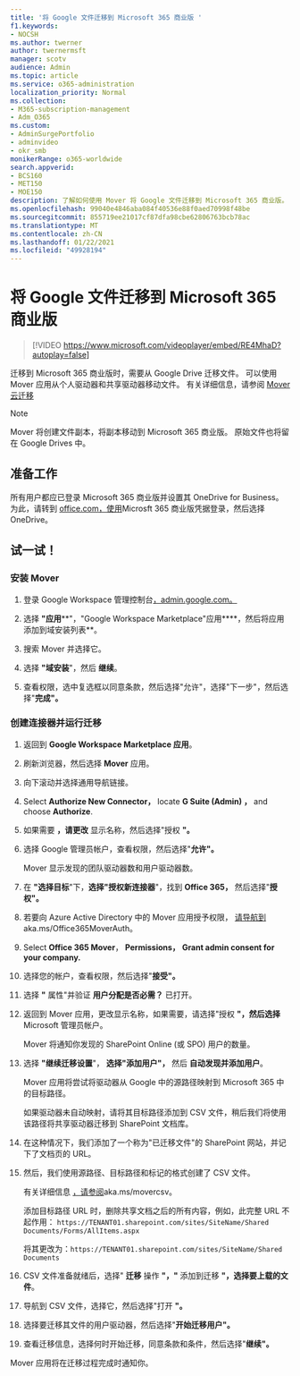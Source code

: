 ```yaml
---
title: '将 Google 文件迁移到 Microsoft 365 商业版 '
f1.keywords:
- NOCSH
ms.author: twerner
author: twernermsft
manager: scotv
audience: Admin
ms.topic: article
ms.service: o365-administration
localization_priority: Normal
ms.collection:
- M365-subscription-management
- Adm_O365
ms.custom:
- AdminSurgePortfolio
- adminvideo
- okr_smb
monikerRange: o365-worldwide
search.appverid:
- BCS160
- MET150
- MOE150
description: 了解如何使用 Mover 将 Google 文件迁移到 Microsoft 365 商业版。
ms.openlocfilehash: 99040e4846aba084f40536e88f0aed70998f48be
ms.sourcegitcommit: 855719ee21017cf87dfa98cbe62806763bcb78ac
ms.translationtype: MT
ms.contentlocale: zh-CN
ms.lasthandoff: 01/22/2021
ms.locfileid: "49928194"
---
```

# <a name="migrate-google-files-to-microsoft-365-for-business"></a>将 Google 文件迁移到 Microsoft 365 商业版 

> [!VIDEO https://www.microsoft.com/videoplayer/embed/RE4MhaD?autoplay=false]

迁移到 Microsoft 365 商业版时，需要从 Google Drive 迁移文件。 可以使用 Mover 应用从个人驱动器和共享驱动器移动文件。 有关详细信息，请参阅 [Mover 云迁移](https://docs.microsoft.com/sharepointmigration/mover-plan-migration)

> [!NOTE]
> Mover 将创建文件副本，将副本移动到 Microsoft 365 商业版。 原始文件也将留在 Google Drives 中。

## <a name="before-you-start"></a>准备工作

所有用户都应已登录 Microsoft 365 商业版并设置其 OneDrive for Business。 为此，请转到 [office.com，使用](https://office.com)Microsft 365 商业版凭据登录，然后选择 OneDrive。

## <a name="try-it"></a>试一试！

### <a name="install-mover"></a>安装 Mover

1. 登录 Google Workspace 管理控制台[，admin.google.com。](https://admin.google.com)

1. 选择 **"应用****"，"Google Workspace Marketplace"应用****，然后将应用添加到域安装列表**。

1. 搜索 Mover 并选择它。

1. 选择 **"域安装**"，然后 **继续**。

1. 查看权限，选中复选框以同意条款，然后选择"允许"，选择"下一步"，然后选择"**完成"。**

### <a name="create-connectors-and-run-the-migration"></a>创建连接器并运行迁移

1. 返回到 **Google Workspace Marketplace 应用**。
1. 刷新浏览器，然后选择 **Mover** 应用。
1. 向下滚动并选择通用导航链接。
1. Select **Authorize New Connector，** locate **G Suite (Admin) ，** and choose **Authorize**.
1. 如果需要 **，请更改** 显示名称，然后选择"授权 **"。**
1. 选择 Google 管理员帐户，查看权限，然后选择"**允许"。**

    Mover 显示发现的团队驱动器数和用户驱动器数。 

1. 在 **"选择目标**"下，**选择"授权新连接器**"，找到 **Office 365，** 然后选择"**授权"。**
1. 若要向 Azure Active Directory 中的 Mover 应用授予权限， [请导航到](https://aka.ms/Office365MoverAuth)aka.ms/Office365MoverAuth。
1. Select **Office 365 Mover**， **Permissions，** **Grant admin consent for your company.**
1. 选择您的帐户，查看权限，然后选择"**接受"。**
1. 选择 **"** 属性"并验证 **用户分配是否必需？** 已打开。
1. 返回到 Mover 应用，更改显示名称，如果需要，请选择"授权 **"，然后选择** Microsoft 管理员帐户。

    Mover 将通知你发现的 SharePoint Online (或 SPO) 用户的数量。
1. 选择 **"继续迁移设置**"， **选择"添加用户"，** 然后 **自动发现并添加用户**。

    Mover 应用将尝试将驱动器从 Google 中的源路径映射到 Microsoft 365 中的目标路径。 

    如果驱动器未自动映射，请将其目标路径添加到 CSV 文件，稍后我们将使用该路径将共享驱动器迁移到 SharePoint 文档库。 

1. 在这种情况下，我们添加了一个称为"已迁移文件"的 SharePoint 网站，并记下了文档页的 URL。 
1. 然后，我们使用源路径、目标路径和标记的格式创建了 CSV 文件。 

    有关详细信息 [，请参阅](https://docs.microsoft.com/sharepointmigration/mover-create-migration-csv)aka.ms/movercsv。

    添加目标路径 URL 时，删除共享文档之后的所有内容，例如，此完整 URL 不起作用： `https://TENANT01.sharepoint.com/sites/SiteName/Shared Documents/Forms/AllItems.aspx`

    将其更改为：`https://TENANT01.sharepoint.com/sites/SiteName/Shared Documents`

1. CSV 文件准备就绪后，选择" **迁移** 操作 **"，"** 添加到迁移 **"，选择要上载的文件**。
1. 导航到 CSV 文件，选择它，然后选择"打开 **"。**
1. 选择要迁移其文件的用户驱动器，然后选择"**开始迁移用户"。**
1. 查看迁移信息，选择何时开始迁移，同意条款和条件，然后选择"**继续"。** 

Mover 应用将在迁移过程完成时通知你。